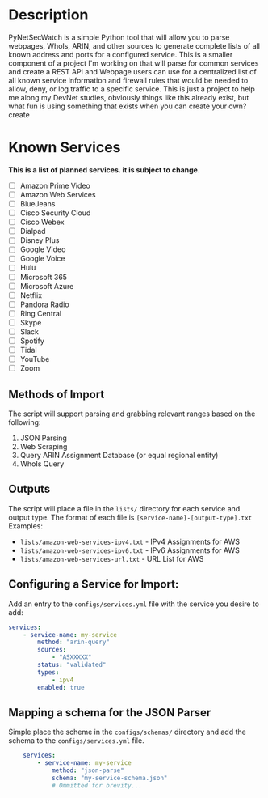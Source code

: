 # Description
PyNetSecWatch is a simple Python tool that will allow you to parse webpages, WhoIs, ARIN, and other sources to generate complete lists of all known address and ports for a configured service. This is a smaller component of a project I'm working on that will parse for common services and create a REST API and Webpage users can use for a centralized list of all known service information and firewall rules that would be needed to allow, deny, or log traffic to a specific service. This is just a project to help me along my DevNet studies, obviously things like this already exist, but what fun is using something that exists when you can create your own?
create 

# Known Services
__This is a list of planned services. it is subject to change.__
- [ ] Amazon Prime Video
- [ ] Amazon Web Services
- [ ] BlueJeans
- [ ] Cisco Security Cloud
- [ ] Cisco Webex
- [ ] Dialpad
- [ ] Disney Plus
- [ ] Google Video
- [ ] Google Voice
- [ ] Hulu
- [ ] Microsoft 365 
- [ ] Microsoft Azure
- [ ] Netflix
- [ ] Pandora Radio
- [ ] Ring Central
- [ ] Skype
- [ ] Slack
- [ ] Spotify
- [ ] Tidal
- [ ] YouTube
- [ ] Zoom

## Methods of Import
The script will support parsing and grabbing relevant ranges based on the following:
1. JSON Parsing
2. Web Scraping
3. Query ARIN Assignment Database (or equal regional entity)
4. WhoIs Query

## Outputs
The script will place a file in the `lists/` directory for each service and output type. The format of each file is `[service-name]-[output-type].txt` Examples:
* `lists/amazon-web-services-ipv4.txt` - IPv4 Assignments for AWS
* `lists/amazon-web-services-ipv6.txt` - IPv6 Assignments for AWS
* `lists/amazon-web-services-url.txt` - URL List for AWS

## Configuring a Service for Import:
Add an entry to the `configs/services.yml` file with the service you desire to add: 
```yaml
services:
    - service-name: my-service
        method: "arin-query"
        sources:
            - "ASXXXXX"
        status: "validated"
        types:
            - ipv4
        enabled: true
```
## Mapping a schema for the JSON Parser
Simple place the scheme in the `configs/schemas/` directory and add the schema to the `configs/services.yml` file.
```yaml
    services:
        - service-name: my-service
            method: "json-parse"
            schema: "my-service-schema.json"
            # Ommitted for brevity...
```